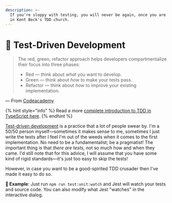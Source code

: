 ```yaml
---
description: >-
  If you're sloppy with testing, you will never be again, once you are a convert
  in Kent Beck's TDD church.
---
```


# 🥼 Test-Driven Development

> The red, green, refactor approach helps developers compartmentalize their focus into three phases:
>
> * Red — think about _what_ you want to develop.
> * Green — think about _how_ to make your tests pass.
> * Refactor — think about _how_ to improve your existing implementation.

— From [Codeacademy](https://www.codecademy.com/article/tdd-red-green-refactor)

{% hint style="info" %}
Read a more [complete introduction to TDD in TypeScript here](https://khalilstemmler.com/articles/test-driven-development/introduction-to-tdd/).
{% endhint %}

[Test-driven development](https://testdriven.io/test-driven-development/) is a practice that a lot of people swear by. I'm a 50/50 person myself—sometimes it makes sense to me, sometimes I just write the tests after I feel I'm out of the weeds when it comes to the first implementation. No need to be a fundamentalist; be a pragmatist! The important thing is that _there are tests_, not so much how and when they came. I'd still note that for this advice, I will assume that you have some kind of rigid standards—it's just too easy to skip the tests!

However, in case you want to be a good-spirited TDD crusader then I've made it easy to do so.

**🎯 Example**: Just run `npm run test:unit:watch` and Jest will watch your tests and source code. You can also modify what Jest "watches" in the interactive dialog.
